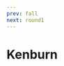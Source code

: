 ```yaml
---
prev: fall
next: round1
---
```


# Kenburn

<ClientOnly>
   <demos-transitions-Kenburn />
</ClientOnly>
